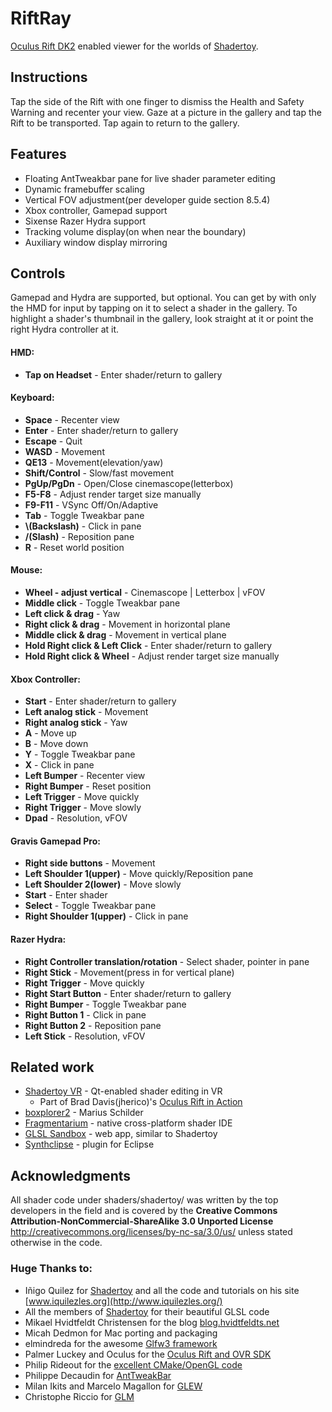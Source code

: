 # RiftRay

[Oculus Rift DK2](http://www.oculus.com/) enabled viewer for the worlds of [Shadertoy](https://shadertoy.com).  


## Instructions  
Tap the side of the Rift with one finger to dismiss the Health and Safety Warning and recenter your view. Gaze at a picture in the gallery and tap the Rift to be transported. Tap again to return to the gallery.  


## Features  
- Floating AntTweakbar pane for live shader parameter editing  
- Dynamic framebuffer scaling  
- Vertical FOV adjustment(per developer guide section 8.5.4)  
- Xbox controller, Gamepad support  
- Sixense Razer Hydra support  
- Tracking volume display(on when near the boundary)  
- Auxiliary window display mirroring  


## Controls  
Gamepad and Hydra are supported, but optional. You can get by with only the HMD for input by tapping on it to select a shader in the gallery. To highlight a shader's thumbnail in the gallery, look straight at it or point the right Hydra controller at it.  

#### HMD:  
- **Tap on Headset** - Enter shader/return to gallery  

#### Keyboard:  
- **Space** - Recenter view  
- **Enter** - Enter shader/return to gallery  
- **Escape** - Quit
- **WASD** - Movement  
- **QE13** - Movement(elevation/yaw)  
- **Shift/Control** - Slow/fast movement  
- **PgUp/PgDn** - Open/Close cinemascope(letterbox)  
- **F5-F8** - Adjust render target size manually  
- **F9-F11** - VSync Off/On/Adaptive  
- **Tab** - Toggle Tweakbar pane  
- **\\(Backslash)** - Click in pane  
- **/(Slash)** - Reposition pane  
- **R** - Reset world position  

#### Mouse:  
- **Wheel - adjust vertical** - Cinemascope | Letterbox | vFOV  
- **Middle click** - Toggle Tweakbar pane  
- **Left click & drag** - Yaw  
- **Right click & drag** - Movement in horizontal plane  
- **Middle click & drag** - Movement in vertical plane  
- **Hold Right click & Left Click** - Enter shader/return to gallery  
- **Hold Right click & Wheel** - Adjust render target size manually  

#### Xbox Controller:  
- **Start** - Enter shader/return to gallery  
- **Left analog stick** - Movement  
- **Right analog stick** - Yaw  
- **A** - Move up
- **B** - Move down
- **Y** - Toggle Tweakbar pane  
- **X** - Click in pane
- **Left Bumper** - Recenter view 
- **Right Bumper** - Reset position  
- **Left Trigger** - Move quickly  
- **Right Trigger** - Move slowly  
- **Dpad** - Resolution, vFOV  

#### Gravis Gamepad Pro:  
- **Right side buttons** - Movement  
- **Left Shoulder 1(upper)** - Move quickly/Reposition pane  
- **Left Shoulder 2(lower)** - Move slowly  
- **Start** - Enter shader  
- **Select** - Toggle Tweakbar pane  
- **Right Shoulder 1(upper)** - Click in pane  

#### Razer Hydra:  
- **Right Controller translation/rotation** - Select shader, pointer in pane  
- **Right Stick** - Movement(press in for vertical plane)  
- **Right Trigger** - Move quickly  
- **Right Start Button** - Enter shader/return to gallery  
- **Right Bumper** - Toggle Tweakbar pane  
- **Right Button 1** - Click in pane  
- **Right Button 2** - Reposition pane  
- **Left Stick** - Resolution, vFOV  

## Related work
  - [Shadertoy VR](http://www.reddit.com/r/oculus/comments/2q0ard/new_build_of_shadertoy_vr/) - Qt-enabled shader editing in VR  
    - Part of Brad Davis(jherico)'s [Oculus Rift in Action]()
  - [boxplorer2](https://code.google.com/p/boxplorer2/) - Marius Schilder  
  - [Fragmentarium](http://syntopia.github.io/Fragmentarium/) - native cross-platform shader IDE
  - [GLSL Sandbox](http://glslsandbox.com/) - web app, similar to Shadertoy
  - [Synthclipse](http://synthclipse.sourceforge.net/user_guide/shadertoy.html) - plugin for Eclipse


## Acknowledgments

All shader code under shaders/shadertoy/ was written by the top developers in the field and is covered by the **Creative Commons Attribution-NonCommercial-ShareAlike 3.0 Unported License** <http://creativecommons.org/licenses/by-nc-sa/3.0/us/> unless stated otherwise in the code.  

### Huge Thanks to:
- Iñigo Quilez for [Shadertoy](https://shadertoy.com) and all the code and tutorials on his site [www.iquilezles.org](http://www.iquilezles.org/)  
- All the members of [Shadertoy](https://shadertoy.com) for their beautiful GLSL code  
- Mikael Hvidtfeldt Christensen for the blog [blog.hvidtfeldts.net](http://blog.hvidtfeldts.net/)  
- Micah Dedmon for Mac porting and packaging  
- elmindreda for the awesome [Glfw3 framework](https://github.com/glfw/glfw)   
- Palmer Luckey and Oculus for the [Oculus Rift and OVR SDK](http://www.oculusvr.com/)  
- Philip Rideout for the [excellent CMake/OpenGL code](http://github.prideout.net/)  
- Philippe Decaudin for [AntTweakBar](http://anttweakbar.sourceforge.net/doc/)  
- Milan Ikits and Marcelo Magallon for [GLEW](http://glew.sourceforge.net/)  
- Christophe Riccio for [GLM](http://glm.g-truc.net/0.9.5/index.html)  
